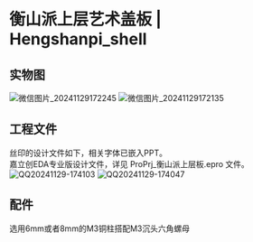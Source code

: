 # 衡山派上层艺术盖板 | Hengshanpi_shell 

## 实物图
![微信图片_20241129172245](https://github.com/user-attachments/assets/783c0126-09d0-4937-8782-ab7e3763f379)
![微信图片_20241129172135](https://github.com/user-attachments/assets/d27e585b-9d4b-4411-9e69-d2e3465ebb17)

## 工程文件
丝印的设计文件如下，相关字体已嵌入PPT。<br>
嘉立创EDA专业版设计文件，详见 ProPrj_衡山派上层板.epro 文件。
![QQ20241129-174103](https://github.com/user-attachments/assets/c3c7fdd9-4931-4232-8375-51fcaca8428a)
![QQ20241129-174047](https://github.com/user-attachments/assets/83bf9057-e385-4068-b1e7-27fafb6b646b)

## 配件
选用6mm或者8mm的M3铜柱搭配M3沉头六角螺母
